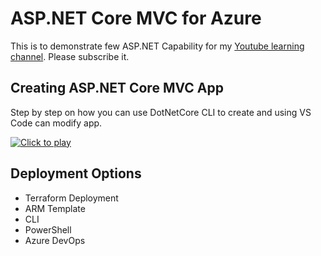 # ASP.NET Core MVC for Azure
This is to demonstrate few ASP.NET Capability for my [Youtube learning channel](https://www.youtube.com/playlist?list=PLPIVZsyfpXt9i96zy_kmsj5Quh8DJGBwe). Please subscribe it.

## Creating ASP.NET Core MVC App
Step by step on how you can use DotNetCore CLI to create and using VS Code can modify app. 

[![Click to play](https://img.youtube.com/vi/onf9WgUX0sM/0.jpg)](https://www.youtube.com/watch?v=onf9WgUX0sM)

## Deployment Options
- Terraform Deployment
- ARM Template
- CLI
- PowerShell
- Azure DevOps